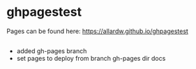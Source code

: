 # ghpagestest
Pages can be found here: https://allardw.github.io/ghpagestest

## 
- added gh-pages branch
- set pages to deploy from branch gh-pages dir docs

